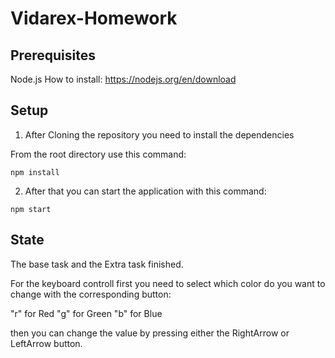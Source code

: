 # Vidarex-Homework

## Prerequisites

Node.js
How to install: https://nodejs.org/en/download

## Setup

1. After Cloning the repository you need to install the dependencies

From the root directory use this command:

```
npm install
```

2. After that you can start the application with this command:

```
npm start
```
## State

The base task and the Extra task finished.

For the keyboard controll first you need to select which color do you want to change with the corresponding button:

"r" for Red
"g" for Green
"b" for Blue

then you can change the value by pressing either the RightArrow or LeftArrow button.
